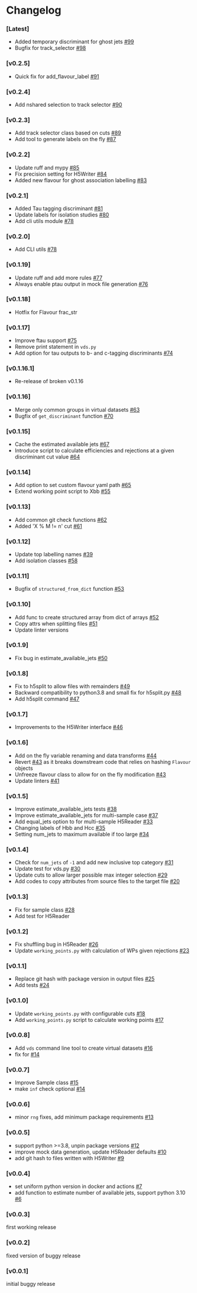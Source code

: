 # Changelog

### [Latest]

- Added temporary discriminant for ghost jets [#99](https://github.com/umami-hep/atlas-ftag-tools/pull/99)
- Bugfix for track_selector [#98](https://github.com/umami-hep/atlas-ftag-tools/pull/98)

### [v0.2.5]

- Quick fix for add_flavour_label [#91](https://github.com/umami-hep/atlas-ftag-tools/pull/91)

### [v0.2.4]

- Add nshared selection to track selector [#90](https://github.com/umami-hep/atlas-ftag-tools/pull/90)

### [v0.2.3]

- Add track selector class based on cuts [#89](https://github.com/umami-hep/atlas-ftag-tools/pull/89)
- Add tool to generate labels on the fly [#87](https://github.com/umami-hep/atlas-ftag-tools/pull/87)

### [v0.2.2]

- Update ruff and mypy [#85](https://github.com/umami-hep/atlas-ftag-tools/pull/85)
- Fix precision setting for H5Writer [#84](https://github.com/umami-hep/atlas-ftag-tools/pull/84)
- Added new flavour for ghost association labelling [#83](https://github.com/umami-hep/atlas-ftag-tools/pull/83)

### [v0.2.1]

- Added Tau tagging discriminant [#81](https://github.com/umami-hep/atlas-ftag-tools/pull/81)
- Update labels for isolation studies [#80](https://github.com/umami-hep/atlas-ftag-tools/pull/80)
- Add cli utils module [#78](https://github.com/umami-hep/atlas-ftag-tools/pull/78)


### [v0.2.0]

- Add CLI utils [#78](https://github.com/umami-hep/atlas-ftag-tools/pull/78)

### [v0.1.19]

- Update ruff and add more rules [#77](https://github.com/umami-hep/atlas-ftag-tools/pull/77)
- Always enable ptau output in mock file generation [#76](https://github.com/umami-hep/atlas-ftag-tools/pull/76)

### [v0.1.18]

- Hotfix for Flavour frac_str

### [v0.1.17]

- Improve ftau support [#75](https://github.com/umami-hep/atlas-ftag-tools/pull/75)
- Remove print statement in `vds.py`
- Add option for tau outputs to b- and c-tagging discriminants [#74](https://github.com/umami-hep/atlas-ftag-tools/pull/74)

### [v0.1.16.1]

- Re-release of broken v0.1.16

### [v0.1.16]

- Merge only common groups in virtual datasets [#63](https://github.com/umami-hep/atlas-ftag-tools/pull/63)
- Bugfix of `get_discriminant` function [#70](https://github.com/umami-hep/atlas-ftag-tools/pull/70)

### [v0.1.15]

- Cache the estimated available jets [#67](https://github.com/umami-hep/atlas-ftag-tools/pull/67)
- Introduce script to calculate efficiencies and rejections at a given discriminant cut value [#64](https://github.com/umami-hep/atlas-ftag-tools/pull/64)

### [v0.1.14]

- Add option to set custom flavour yaml path [#65](https://github.com/umami-hep/atlas-ftag-tools/pull/65)
- Extend working point script to Xbb [#55](https://github.com/umami-hep/atlas-ftag-tools/pull/55)

### [v0.1.13]

- Add common git check functions  [#62](https://github.com/umami-hep/atlas-ftag-tools/pull/62)
- Added 'X % M != n' cut [#61](https://github.com/umami-hep/atlas-ftag-tools/pull/61)

### [v0.1.12]

- Update top labelling names [#39](https://github.com/umami-hep/atlas-ftag-tools/pull/39)
- Add isolation classes [#58](https://github.com/umami-hep/atlas-ftag-tools/pull/58)

### [v0.1.11]

- Bugfix of `structured_from_dict` function [#53](https://github.com/umami-hep/atlas-ftag-tools/pull/54)

### [v0.1.10]

- Add func to create structured array from dict of arrays [#52](https://github.com/umami-hep/atlas-ftag-tools/pull/52)
- Copy attrs when splitting files [#51](https://github.com/umami-hep/atlas-ftag-tools/pull/51)
- Update linter versions

### [v0.1.9]

- Fix bug in estimate_available_jets [#50](https://github.com/umami-hep/atlas-ftag-tools/pull/50)

### [v0.1.8]

- Fix to h5split to allow files with remainders [#49](https://github.com/umami-hep/atlas-ftag-tools/pull/49)
- Backward compatibility to python3.8 and small fix for h5split.py [#48](https://github.com/umami-hep/atlas-ftag-tools/pull/48)
- Add h5split command [#47](https://github.com/umami-hep/atlas-ftag-tools/pull/47)

### [v0.1.7]

- Improvements to the H5Writer interface [#46](https://github.com/umami-hep/atlas-ftag-tools/pull/46)

### [v0.1.6]

- Add on the fly variable renaming and data transforms [#44](https://github.com/umami-hep/atlas-ftag-tools/pull/44)
- Revert [#43](https://github.com/umami-hep/atlas-ftag-tools/pull/43) as it breaks downstream code that relies on hashing `Flavour` objects
- Unfreeze flavour class to allow for on the fly modification [#43](https://github.com/umami-hep/atlas-ftag-tools/pull/43)
- Update linters [#41](https://github.com/umami-hep/atlas-ftag-tools/pull/41)

### [v0.1.5]

- Improve estimate_available_jets tests [#38](https://github.com/umami-hep/atlas-ftag-tools/pull/38)
- Improve estimate_available_jets for multi-sample case [#37](https://github.com/umami-hep/atlas-ftag-tools/pull/37)
- Add equal_jets option to for multi-sample H5Reader [#33](https://github.com/umami-hep/atlas-ftag-tools/pull/33)
- Changing labels of Hbb and Hcc [#35](https://github.com/umami-hep/atlas-ftag-tools/pull/35)
- Setting num_jets to maximum available if too large [#34](https://github.com/umami-hep/atlas-ftag-tools/pull/34)

### [v0.1.4]

- Check for `num_jets` of `-1` and add new inclusive top category [#31](https://github.com/umami-hep/atlas-ftag-tools/pull/31)
- Update test for vds.py [#30](https://github.com/umami-hep/atlas-ftag-tools/pull/30)
- Update cuts to allow larger possible max integer selection [#29](https://github.com/umami-hep/atlas-ftag-tools/pull/29)
- Add codes to copy attributes from source files to the target file [#20](https://github.com/umami-hep/atlas-ftag-tools/pull/20/)

### [v0.1.3]

- Fix for sample class [#28](https://github.com/umami-hep/atlas-ftag-tools/pull/28/)
- Add test for H5Reader

### [v0.1.2]

- Fix shuffling bug in H5Reader [#26](https://github.com/umami-hep/atlas-ftag-tools/pull/26)
- Update `working_points.py` with calculation of WPs given rejections [#23](https://github.com/umami-hep/atlas-ftag-tools/pull/23)

### [v0.1.1]

- Replace git hash with package version in output files [#25](https://github.com/umami-hep/atlas-ftag-tools/pull/25)
- Add tests [#24](https://github.com/umami-hep/atlas-ftag-tools/pull/24)

### [v0.1.0]

- Update `working_points.py` with configurable cuts [#18](https://github.com/umami-hep/atlas-ftag-tools/pull/18)
- Add `working_points.py` script to calculate working points [#17](https://github.com/umami-hep/atlas-ftag-tools/pull/17)

### [v0.0.8]

- Add `vds` command line tool to create virtual datasets [#16](https://github.com/umami-hep/atlas-ftag-tools/pull/16)
- fix for [#14](https://github.com/umami-hep/atlas-ftag-tools/pull/14)

### [v0.0.7]

- Improve Sample class [#15](https://github.com/umami-hep/atlas-ftag-tools/pull/15)
- make `inf` check optional [#14](https://github.com/umami-hep/atlas-ftag-tools/pull/14)

### [v0.0.6]

- minor `rng` fixes, add minimum package requirements [#13](https://github.com/umami-hep/atlas-ftag-tools/pull/13)

### [v0.0.5]

- support python >=3.8, unpin package versions [#12](https://github.com/umami-hep/atlas-ftag-tools/pull/12)
- improve mock data generation, update H5Reader defaults [#10](https://github.com/umami-hep/atlas-ftag-tools/pull/10)
- add git hash to files written with H5Writer [#9](https://github.com/umami-hep/atlas-ftag-tools/pull/9)

### [v0.0.4]

- set uniform python version in docker and actions [#7](https://github.com/umami-hep/atlas-ftag-tools/pull/7)
- add function to estimate number of available jets, support python 3.10 [#6](https://github.com/umami-hep/atlas-ftag-tools/pull/6)

### [v0.0.3]

first working release

### [v0.0.2]

fixed version of buggy release

### [v0.0.1]

initial buggy release
